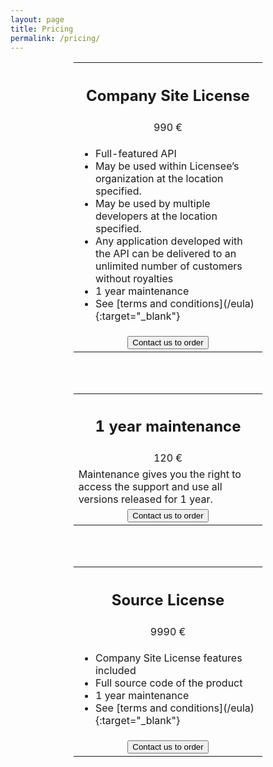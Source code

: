 ```yaml
---
layout: page
title: Pricing
permalink: /pricing/
---
```


<center>
<table style="width:60%; text-align: center;">
  <tr>
    <th><h2>Company Site License</h2></th>
  </tr>
  <tr>
    <td>990 €</td>
  </tr>
  <tr>
    <td style="text-align:left;">
		<ul>
			<li>Full-featured API</li>
			<li>May be used within Licensee’s organization at the location specified.</li>
			<li>May be used by multiple developers at the location specified.</li>
			<li>Any application developed with the API can be delivered to an unlimited number of customers without royalties</li>
			<li>1 year maintenance</li>
			<li>See [terms and conditions](/eula){:target="_blank"}</li>
		</ul>
	</td>
  </tr>
  <tr>
    <td>
		<div class="btn-container">
		  <button title="Contact us" onclick="location.href='/contact'" class="btn-pill">
			<span>Contact us to order</span>
		  </button>
		</div>
	</td>
  </tr>
</table>

<br/><br/>

<table style="width:60%; text-align: center;">
  <tr>
    <th><h2>1 year maintenance</h2></th>
  </tr>
  <tr>
    <td>120 €</td>
  </tr>
  <tr>
    <td style="text-align:left;">
		Maintenance gives you the right to access the support and use all versions released for 1 year.
	</td>
  </tr>
  <tr>
    <td>
		<div class="btn-container">
		  <button title="Contact us" onclick="location.href='/contact'" class="btn-pill">
			<span>Contact us to order</span>
		  </button>
		</div>
	</td>
  </tr>
</table>

<br/><br/>

<table style="width:60%; text-align: center;">
  <tr>
    <th><h2>Source License</h2></th>
  </tr>
  <tr>
    <td>9990 €</td>
  </tr>
  <tr>
    <td style="text-align:left;">
		<ul>
			<li>Company Site License features included</li>
			<li>Full source code of the product</li>
			<li>1 year maintenance</li>
			<li>See [terms and conditions](/eula){:target="_blank"}</li>
		</ul>
	</td>
  </tr>
  <tr>
    <td>
		<div class="btn-container">
		  <button title="Contact us" onclick="location.href='/contact'" class="btn-pill">
			<span>Contact us to order</span>
		  </button>
		</div>
	</td>
  </tr>
</table>
</center>